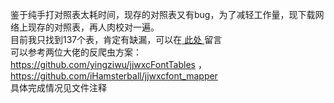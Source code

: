 鉴于纯手打对照表太耗时间，现存的对照表又有bug，为了减轻工作量，现下载网络上现存的对照表，再人肉校对一遍。<br/>
目前我只找到137个表，肯定有缺漏，可以在<a href="https://github.com/7325156/jjwxcNovelCrawler/issues/12"> 此处 </a>留言<br/>
可以参考两位大佬的反爬虫方案：https://github.com/yingziwu/jjwxcFontTables ， https://github.com/iHamsterball/jjwxcfont_mapper<br/>
具体完成情况见文件注释
